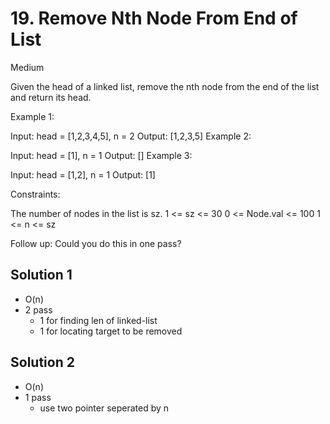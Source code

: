 # 19. Remove Nth Node From End of List

Medium

Given the head of a linked list, remove the nth node from the end of the list and return its head.

 

Example 1:


Input: head = [1,2,3,4,5], n = 2
Output: [1,2,3,5]
Example 2:

Input: head = [1], n = 1
Output: []
Example 3:

Input: head = [1,2], n = 1
Output: [1]
 

Constraints:

The number of nodes in the list is sz.
1 <= sz <= 30
0 <= Node.val <= 100
1 <= n <= sz
 

Follow up: Could you do this in one pass?

## Solution 1
- O(n)
- 2 pass
    - 1 for finding len of linked-list
    - 1 for locating target to be removed


## Solution 2
- O(n)
- 1 pass
    - use two pointer seperated by n